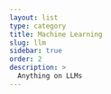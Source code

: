 ```yaml
---
layout: list
type: category
title: Machine Learning
slug: llm
sidebar: true
order: 2
description: >
  Anything on LLMs
---
```

